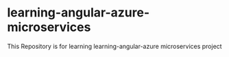# learning-angular-azure-microservices
This Repository is for learning learning-angular-azure microservices project

